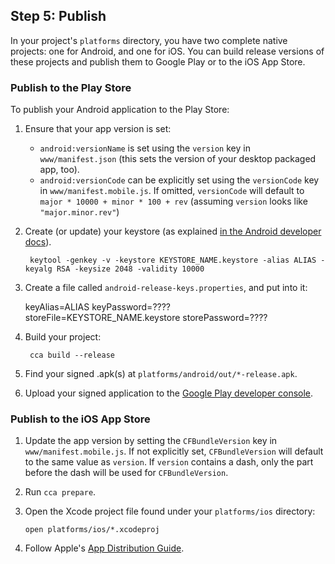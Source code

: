 ## Step 5: Publish

In your project's `platforms` directory, you have two complete native projects: one for Android, and one for iOS. You can build release versions of these projects and publish them to Google Play or to the iOS App Store.

### Publish to the Play Store

To publish your Android application to the Play Store:

1. Ensure that your app version is set:
    * `android:versionName` is set using the `version` key in `www/manifest.json` (this sets the version of your desktop packaged app, too).
    * `android:versionCode` can be explicitly set using the `versionCode` key in `www/manifest.mobile.js`. If omitted, `versionCode` will default to `major * 10000 + minor * 100 + rev` (assuming `version` looks like `"major.minor.rev"`)

2. Create (or update) your keystore (as explained [in the Android developer docs](http://developer.android.com/tools/publishing/app-signing.html#signing-manually)).

        keytool -genkey -v -keystore KEYSTORE_NAME.keystore -alias ALIAS -keyalg RSA -keysize 2048 -validity 10000

3. Create a file called `android-release-keys.properties`, and put into it:

      keyAlias=ALIAS
      keyPassword=????
      storeFile=KEYSTORE_NAME.keystore
      storePassword=????

4. Build your project:

        cca build --release

5. Find your signed .apk(s) at `platforms/android/out/*-release.apk`.

6. Upload your signed application to the [Google Play developer console](https://play.google.com/apps/publish).

### Publish to the iOS App Store

1. Update the app version by setting the `CFBundleVersion` key in `www/manifest.mobile.js`. If not explicitly set, `CFBundleVersion` will default to the same value as `version`. If `version` contains a dash, only the part before the dash will be used for `CFBundleVersion`.

2. Run `cca prepare`.

2. Open the Xcode project file found under your `platforms/ios` directory:

	`open platforms/ios/*.xcodeproj`

3. Follow Apple's [App Distribution Guide](https://developer.apple.com/library/ios/documentation/IDEs/Conceptual/AppDistributionGuide/Introduction/Introduction.html).
